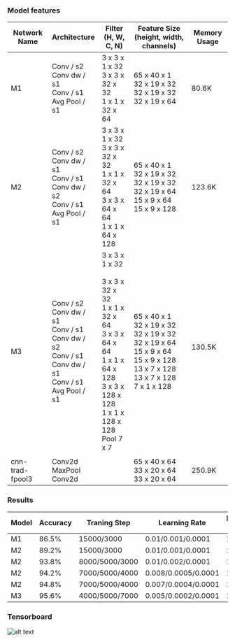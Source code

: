 ### Model features
| Network Name    | Architecture                                                          | Filter </br> (H, W, C, N)                                                                      | Feature Size (height, width, channels)                                                                            | Memory Usage |
  |-----------------|-----------------------------------------------------------------------|----------------------------------------------------------------------------------|------------------------------------------------------------------------------------------|--------------|
  | M1              | Conv / s2 </br> Conv dw / s1 </br> Conv / s1 </br> Avg Pool / s1                        | 3 x 3 x 1 x 32  </br> 3 x 3 x 32 x 32 </br> 1 x 1 x 32 x 64                                  | 65 x 40 x 1 </br> 32 x 19 x 32 </br> 32 x 19 x 32 </br> 32 x 19 x 64                                       | 80.6K        |
  | M2              | Conv / s2 </br> Conv dw / s1 </br> Conv / s1 </br> Conv dw / s2 </br> Conv / s1  </br> Avg Pool / s1 | 3 x 3 x 1 x 32  </br> 3 x 3 x 32 x 32 </br> 1 x 1 x 32 x 64</br>  3 x 3 x 64 x 64 </br> 1 x 1 x 64 x 128 | 65 x 40 x 1 </br> 32 x 19 x 32 </br> 32 x 19 x 32 </br> 32 x 19 x 64  </br> 15 x 9 x 64 </br> 15 x 9 x 128 | 123.6K       |
  | M3              | Conv / s2 </br> Conv dw / s1 </br> Conv / s1 </br> Conv dw / s2 </br> Conv / s1  </br>Conv dw / s1</br> Conv / s1 </br> Avg Pool / s1 | 3 x 3 x 1 x 32  </br> 3 x 3 x 32 x 32 </br> 1 x 1 x 32 x 64</br>  3 x 3 x 64 x 64 </br> 1 x 1 x 64 x 128 </br> 3 x 3 x 128 x 128 </br> 1 x 1 x 128 x 128 </br> Pool 7 x 7 | 65 x 40 x 1 </br> 32 x 19 x 32 </br> 32 x 19 x 32 </br> 32 x 19 x 64  </br> 15 x 9 x 64 </br> 15 x 9 x 128 </br> 13 x 7 x 128 </br> 13 x 7 x 128 </br> 7 x 1 x 128 | 130.5K       |
|                 |                                                                       |                                                                                  |                                                                                          |              |
 | cnn-trad-fpool3 | Conv2d </br> MaxPool </br> Conv2d                                                 |                                                                                  | 65 x 40 x 64 </br> 33 x 20 x 64 </br> 33 x 20 x 64                                                   | 250.9K       |


### Results
| Model | Accuracy | Traning Step   | Learning Rate       | Batch Size | Optimizer                | Activation function | silence_percentage | unknown_percentage | time_shift_ms | sample_rate |
|-------|----------|----------------|---------------------|------------|--------------------------|---------------------|--------------------|--------------------|---------------|-------------|
| M1    | 86.5%    | 15000/3000     | 0.01/0.001/0.0001   | 100        | GradientDescentOptimizer | Relu                | 10                 | 10                 | 100           | 16000       |
| M2    | 89.2%    | 15000/3000     | 0.01/0.001/0.0001   | 100        | GradientDescentOptimizer | Relu                | 10                 | 10                 | 100           | 16000       |
| M2    | 93.8%    | 8000/5000/3000 | 0.01/0.002/0.0001   | 100        | RMSPropOptimizer         | Relu                | 10                 | 10                 | 100           | 16000       |
| M2    | 94.2%    | 7000/5000/4000 | 0.008/0.0005/0.0001 | 100        | RMSPropOptimizer         | Relu                | 10                 | 10                 | 150           | 16000       |
| M2    | 94.8%    | 7000/5000/4000 | 0.007/0.0004/0.0001 | 100        | RMSPropOptimizer         | Relu                | 10                 | 10                 | 150           | 16000       |
| M3    | 95.6%    | 4000/5000/7000 | 0.005/0.0002/0.0001 | 100        | RMSPropOptimizer         | Relu                | 10                 | 10                 | 150           | 16000       |


### Tensorboard
![alt text](https://i.imgur.com/eqadZIy.png)
